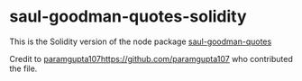 # saul-goodman-quotes-solidity

This is the Solidity version of the node package [saul-goodman-quotes](https://github.com/EricNavar/saul-goodman-quotes)

Credit to [paramgupta107]()https://github.com/paramgupta107 who contributed the file.
